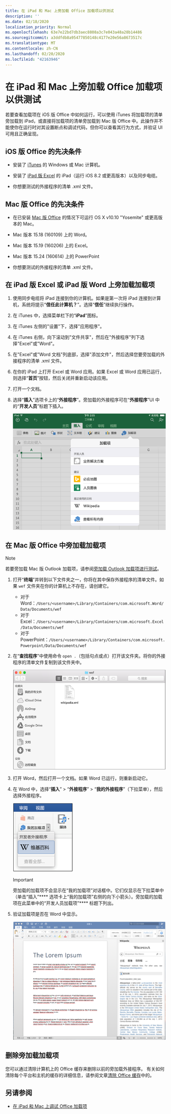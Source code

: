 ```yaml
---
title: 在 iPad 和 Mac 上旁加载 Office 加载项以供测试
description: ''
ms.date: 02/18/2020
localization_priority: Normal
ms.openlocfilehash: 63e7e22bd7db3aec8808a3c7e043a48a28b14486
ms.sourcegitcommit: a3ddfdb8a95477850148c4177e20e56a8673517c
ms.translationtype: MT
ms.contentlocale: zh-CN
ms.lasthandoff: 02/20/2020
ms.locfileid: "42163946"
---
```

# <a name="sideload-office-add-ins-on-ipad-and-mac-for-testing"></a>在 iPad 和 Mac 上旁加载 Office 加载项以供测试

若要查看加载项在 iOS 版 Office 中如何运行，可以使用 iTunes 将加载项的清单旁加载到 iPad，或直接将加载项的清单旁加载到 Mac 版 Office 中。此操作并不能使你在运行时对其设置断点和调试代码，但你可以查看其行为方式，并验证 UI 可用且正确呈现。

## <a name="prerequisites-for-office-on-ios"></a>iOS 版 Office 的先决条件

- 安装了 [iTunes](https://www.apple.com/itunes/download/) 的 Windows 或 Mac 计算机。

- 安装了 [iPad 版 Excel](https://itunes.apple.com/us/app/microsoft-excel/id586683407?mt=8) 的 iPad（运行 iOS 8.2 或更高版本）以及同步电缆。

- 你想要测试的外接程序的清单 .xml 文件。

## <a name="prerequisites-for-office-on-mac"></a>Mac 版 Office 的先决条件

- 在已安装 [Mac 版 Office](https://products.office.com/buy/compare-microsoft-office-products?tab=omac) 的情况下可运行 OS X v10.10 "Yosemite" 或更高版本的 Mac。

- Mac 版本 15.18 (160109) 上的 Word。

- Mac 版本 15.19 (160206) 上的 Excel。

- Mac 版本 15.24 (160614) 上的 PowerPoint

- 你想要测试的外接程序的清单 .xml 文件。

## <a name="sideload-an-add-in-on-excel-or-word-on-ipad"></a>在 iPad 版 Excel 或 iPad 版 Word 上旁加载加载项

1. 使用同步电缆将 iPad 连接到你的计算机。如果是第一次将 iPad 连接到计算机，系统将提示“**信任此计算机？**”。选择“**信任**”继续执行操作。

2. 在 iTunes 中，选择菜单栏下的“**iPad**”图标。

3. 在 iTunes 左侧的"设置"下，选择"应用程序"。

4. 在 iTunes 右侧，向下滚动到"文件共享"，然后在"外接程序"列下选择"Excel"或"Word"。

5. 在"Excel"或"Word 文档"列底部，选择"添加文件"，然后选择您要旁加载的外接程序的清单 .xml 文件。

6. 在你的 iPad 上打开 Excel 或 Word 应用。如果 Excel 或 Word 应用已运行，则选择“**首页**”按钮，然后关闭并重新启动该应用。

7. 打开一个文档。

8. 选择“**插入**”选项卡上的“**外接程序**”。旁加载的外接程序可在“**外接程序**”UI 中的“**开发人员**”标题下插入。

    ![在 Excel 应用程序中插入的加载项](../images/excel-insert-add-in.png)

## <a name="sideload-an-add-in-in-office-on-mac"></a>在 Mac 版 Office 中旁加载加载项

> [!NOTE]
> 若要旁加载 Mac 版 Outlook 加载项，请参阅[旁加载 Outlook 加载项进行测试](../outlook/sideload-outlook-add-ins-for-testing.md)。

1. 打开“**终端**”并转到以下文件夹之一，你将在其中保存外接程序的清单文件。如果 `wef` 文件夹在你的计算机上不存在，请创建它。

    - 对于 Word：`/Users/<username>/Library/Containers/com.microsoft.Word/Data/Documents/wef`    
    - 对于 Excel：`/Users/<username>/Library/Containers/com.microsoft.Excel/Data/Documents/wef`
    - 对于 PowerPoint：`/Users/<username>/Library/Containers/com.microsoft.Powerpoint/Data/Documents/wef`

2. 在“**查找程序**”中使用命令 `open .`（包括句点或点）打开该文件夹。将你的外接程序的清单文件复制到该文件夹中。

    ![Mac 版 Office 中的 Wef 文件夹](../images/all-my-files.png)

3. 打开 Word，然后打开一个文档。如果 Word 已运行，则重新启动它。

4. 在 Word 中，选择“**插入**” > “**外接程序**” > “**我的外接程序**”（下拉菜单），然后选择外接程序。

    ![Mac 版 Office 中的“我的加载项”](../images/my-add-ins-wikipedia.png)

    > [!IMPORTANT]
    > 旁加载的加载项不会显示在“我的加载项”对话框中。它们仅显示在下拉菜单中（单击“插入”**** 选项卡上“我的加载项”右侧的向下小箭头）。旁加载的加载项在此菜单中的“开发人员加载项”**** 标题下列出。

5. 验证加载项是否在 Word 中显示。

    ![Mac 版 Office 中显示的 Office 加载项](../images/lorem-ipsum-wikipedia.png)

## <a name="remove-a-sideloaded-add-in"></a>删除旁加载加载项

您可以通过清除计算机上的 Office 缓存来删除以前的旁加载外接程序。 有关如何清除每个平台和主机的缓存的详细信息，请参阅文章[清除 Office 缓存](clear-cache.md)中的。

## <a name="see-also"></a>另请参阅

- [在 iPad 和 Mac 上调试 Office 加载项](debug-office-add-ins-on-ipad-and-mac.md)
